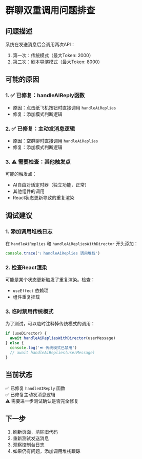 # 群聊双重调用问题排查

## 问题描述

系统在发送消息后会调用两次API：
1. 第一次：传统模式（最大Token: 2000）
2. 第二次：剧本导演模式（最大Token: 8000）

## 可能的原因

### 1. ✅ 已修复：handleAIReply函数
- 原因：点击纸飞机按钮时直接调用 `handleAiReplies`
- 修复：添加模式判断逻辑

### 2. ✅ 已修复：主动发消息逻辑
- 原因：空群聊时直接调用 `handleAiReplies`
- 修复：添加模式判断逻辑

### 3. ⚠️ 需要检查：其他触发点

可能的触发点：
- AI自由对话定时器（独立功能，正常）
- 其他组件的调用
- React状态更新导致的重复渲染

## 调试建议

### 1. 添加调用堆栈日志

在 `handleAiReplies` 和 `handleAiRepliesWithDirector` 开头添加：

```typescript
console.trace('📞 handleAiReplies 调用堆栈')
```

### 2. 检查React渲染

可能是某个状态更新触发了重复渲染。检查：
- `useEffect` 依赖项
- 组件重复挂载

### 3. 临时禁用传统模式

为了测试，可以临时注释掉传统模式的调用：

```typescript
if (useDirector) {
  await handleAiRepliesWithDirector(userMessage)
} else {
  console.log('⏭️ 传统模式已禁用')
  // await handleAiReplies(userMessage)
}
```

## 当前状态

✅ 已修复 `handleAIReply` 函数  
✅ 已修复主动发消息逻辑  
⚠️ 需要进一步测试确认是否完全修复

## 下一步

1. 刷新页面，清除旧代码
2. 重新测试发送消息
3. 观察控制台日志
4. 如果仍有问题，添加调用堆栈跟踪
